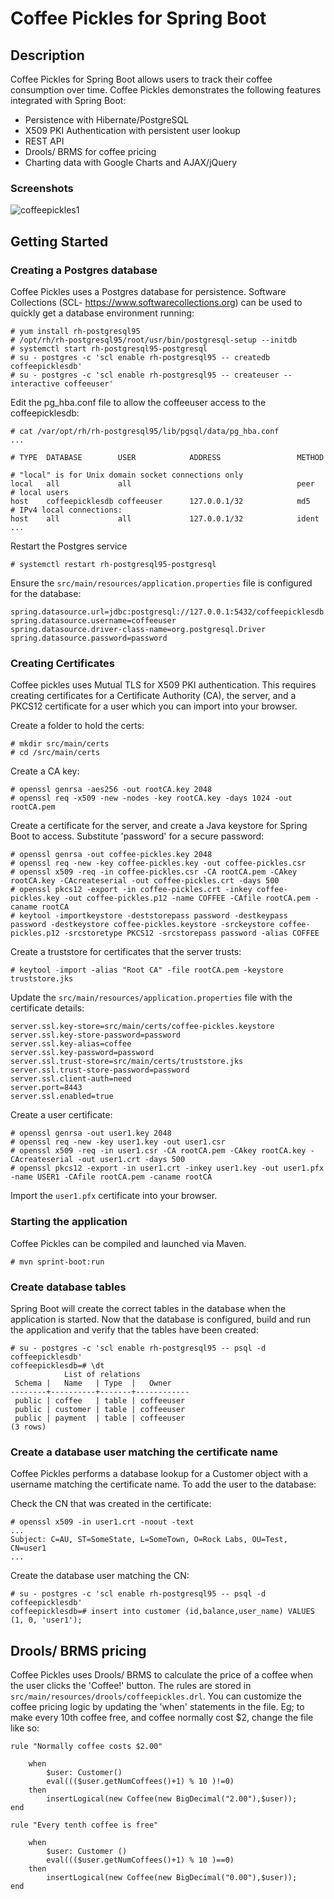 # Coffee Pickles for Spring Boot

## Description

Coffee Pickles for Spring Boot allows users to track their coffee consumption over time. Coffee Pickles demonstrates the following features integrated with Spring Boot:

* Persistence with Hibernate/PostgreSQL
* X509 PKI Authentication with persistent user lookup
* REST API
* Drools/ BRMS for coffee pricing
* Charting data with Google Charts and AJAX/jQuery

### Screenshots

![coffeepickles1](http://i.imgur.com/6ZhNl5s.png)

## Getting Started

### Creating a Postgres database

Coffee Pickles uses a Postgres database for persistence. Software Collections (SCL- https://www.softwarecollections.org) can be used to quickly get a database environment running:

```
# yum install rh-postgresql95
# /opt/rh/rh-postgresql95/root/usr/bin/postgresql-setup --initdb
# systemctl start rh-postgresql95-postgresql
# su - postgres -c 'scl enable rh-postgresql95 -- createdb coffeepicklesdb'
# su - postgres -c 'scl enable rh-postgresql95 -- createuser --interactive coffeeuser'
```
Edit the pg_hba.conf file to allow the coffeeuser access to the coffeepicklesdb:

```
# cat /var/opt/rh/rh-postgresql95/lib/pgsql/data/pg_hba.conf
...

# TYPE  DATABASE        USER            ADDRESS                 METHOD

# "local" is for Unix domain socket connections only
local   all             all                                     peer
# local users
host    coffeepicklesdb coffeeuser      127.0.0.1/32            md5
# IPv4 local connections:
host    all             all             127.0.0.1/32            ident
...
```
Restart the Postgres service
```
# systemctl restart rh-postgresql95-postgresql
```
Ensure the `src/main/resources/application.properties` file is configured for the database:

```
spring.datasource.url=jdbc:postgresql://127.0.0.1:5432/coffeepicklesdb
spring.datasource.username=coffeeuser
spring.datasource.driver-class-name=org.postgresql.Driver
spring.datasource.password=password
```

### Creating Certificates

Coffee pickles uses Mutual TLS for X509 PKI authentication. This requires creating certificates for a Certificate Authority (CA), the server, and a PKCS12 certificate for a user which you can import into your browser.

Create a folder to hold the certs:
```
# mkdir src/main/certs
# cd /src/main/certs
```
Create a CA key:
```
# openssl genrsa -aes256 -out rootCA.key 2048
# openssl req -x509 -new -nodes -key rootCA.key -days 1024 -out rootCA.pem
```
Create a certificate for the server, and create a Java keystore for Spring Boot to access. Substitute 'password' for a secure password:
```
# openssl genrsa -out coffee-pickles.key 2048
# openssl req -new -key coffee-pickles.key -out coffee-pickles.csr
# openssl x509 -req -in coffee-pickles.csr -CA rootCA.pem -CAkey rootCA.key -CAcreateserial -out coffee-pickles.crt -days 500
# openssl pkcs12 -export -in coffee-pickles.crt -inkey coffee-pickles.key -out coffee-pickles.p12 -name COFFEE -CAfile rootCA.pem -caname rootCA
# keytool -importkeystore -deststorepass password -destkeypass password -destkeystore coffee-pickles.keystore -srckeystore coffee-pickles.p12 -srcstoretype PKCS12 -srcstorepass password -alias COFFEE
```
Create a truststore for certificates that the server trusts:
```
# keytool -import -alias "Root CA" -file rootCA.pem -keystore truststore.jks
```

Update the `src/main/resources/application.properties` file with the certificate details:
```
server.ssl.key-store=src/main/certs/coffee-pickles.keystore
server.ssl.key-store-password=password
server.ssl.key-alias=coffee
server.ssl.key-password=password
server.ssl.trust-store=src/main/certs/truststore.jks
server.ssl.trust-store-password=password
server.ssl.client-auth=need
server.port=8443
server.ssl.enabled=true
```
Create a user certificate:
```
# openssl genrsa -out user1.key 2048
# openssl req -new -key user1.key -out user1.csr
# openssl x509 -req -in user1.csr -CA rootCA.pem -CAkey rootCA.key -CAcreateserial -out user1.crt -days 500
# openssl pkcs12 -export -in user1.crt -inkey user1.key -out user1.pfx -name USER1 -CAfile rootCA.pem -caname rootCA
```
Import the `user1.pfx` certificate into your browser.

### Starting the application

Coffee Pickles can be compiled and launched via Maven.

```
# mvn sprint-boot:run
```

### Create database tables

Spring Boot will create the correct tables in the database when the application is started. Now that the database is configured, build and run the application and verify that the tables have been created:

```
# su - postgres -c 'scl enable rh-postgresql95 -- psql -d coffeepicklesdb'
coffeepicklesdb=# \dt
            List of relations
 Schema |   Name   | Type  |   Owner
--------+----------+-------+------------
 public | coffee   | table | coffeeuser
 public | customer | table | coffeeuser
 public | payment  | table | coffeeuser
(3 rows)
```

### Create a database user matching the certificate name

Coffee Pickles performs a database lookup for a Customer object with a username matching the certificate name. To add the user to the database:

Check the CN that was created in the certificate:
```
# openssl x509 -in user1.crt -noout -text
...
Subject: C=AU, ST=SomeState, L=SomeTown, O=Rock Labs, OU=Test, CN=user1
...
```
Create the database user matching the CN:

```
# su - postgres -c 'scl enable rh-postgresql95 -- psql -d coffeepicklesdb'
coffeepicklesdb=# insert into customer (id,balance,user_name) VALUES (1, 0, 'user1');
```

## Drools/ BRMS pricing

Coffee Pickles uses Drools/ BRMS to calculate the price of a coffee when the user clicks the 'Coffee!' button. The rules are stored in `src/main/resources/drools/coffeepickles.drl`. You can customize the coffee pricing logic by updating the 'when' statements in the file. Eg; to make every 10th coffee free, and coffee normally cost $2, change the file like so:
```
rule "Normally coffee costs $2.00"

    when
        $user: Customer()
        eval((($user.getNumCoffees()+1) % 10 )!=0)
    then
        insertLogical(new Coffee(new BigDecimal("2.00"),$user));
end

rule "Every tenth coffee is free"

    when
        $user: Customer ()
        eval((($user.getNumCoffees()+1) % 10 )==0)
    then
        insertLogical(new Coffee(new BigDecimal("0.00"),$user));
end
```


